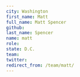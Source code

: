 ```yaml
---
city: Washington
first_name: Matt
full_name: Matt Spencer
github: 
last_name: Spencer
name: matt
role: 
state: D.C.
team: 
twitter: 
redirect_from: /team/matt/
---
```

